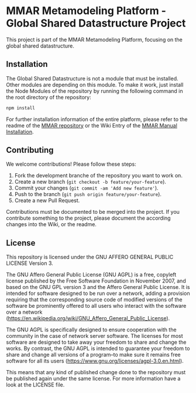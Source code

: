 # MMAR Metamodeling Platform - Global Shared Datastructure Project

This project is part of the MMAR Metamodeling Platform, focusing on the global shared datastructure.

## Installation

The Global Shared Datastructure is not a module that must be installed. Other modules are depending on this module. To make it work, just install the Node Modules of the repository by running the following command in the root directory of the repository:

```bash
npm install
```

For further installation information of the entire platform, please refer to the readme of the [MMAR repository](https://github.com/MM-AR/mmar) or the Wiki Entry of the [MMAR Manual Installation](https://github.com/MM-AR/mmar/wiki/Manual-MMAR-Installation).


## Contributing

We welcome contributions! Please follow these steps:

1. Fork the development branche of the repository you want to work on.
2. Create a new branch (`git checkout -b feature/your-feature`).
3. Commit your changes (`git commit -am 'Add new feature'`).
4. Push to the branch (`git push origin feature/your-feature`).
5. Create a new Pull Request.

Contributions must be documented to be merged into the project. If you contribute something to the project, please document the according changes into the Wiki, or the readme.

## License

This repository is licensed under the GNU AFFERO GENERAL PUBLIC LICENSE Version 3. 

The GNU Affero General Public License (GNU AGPL) is a free, copyleft license published by the Free Software Foundation in November 2007, and based on the GNU GPL version 3 and the Affero General Public License. It is intended for software designed to be run over a network, adding a provision requiring that the corresponding source code of modified versions of the software be prominently offered to all users who interact with the software over a network (https://en.wikipedia.org/wiki/GNU_Affero_General_Public_License).

The GNU AGPL is specifically designed to ensure cooperation with the community in the case of network server software. The licenses for most software are designed to take away your freedom to share and change the works. By contrast, the GNU AGPL is intended to guarantee your freedom to share and change all versions of a program–to make sure it remains free software for all its users (https://www.gnu.org/licenses/agpl-3.0.en.html).

This means that any kind of published change done to the repository must be published again under the same license. For more information have a look at the LICENSE file.

